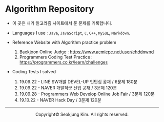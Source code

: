 # Algorithm Repository

- 이 곳은 내가 알고리즘 사이트에서 푼 문제를 기록합니다.

- Languages I use : `Java`, `JavaScript`, `C`, `C++`, `MySQL`, `Markdown`.

- Reference Website with Algorithm practice problem
  1. Baekjoon Online Judge : https://www.acmicpc.net/user/ehddnwnd
  2. Programmers Coding Test Practice : https://programmers.co.kr/learn/challenges
  
- Coding Tests I solved
  1. 19.09.22 - LINE SW개발 DEVEL-UP 인턴십 공채 / 6문제 180분
  2. 19.09.22 - NAVER 개발직군 신입 공채 / 3문제 120분
  3. 19.09.28 - Programmers Web Develop Online Job Fair / 3문제 120분
  4. 19.10.22 - NAVER Hack Day / 3문제 120분
  
***
<p align="center">Copyright&copy; Seokjung Kim. All rights reserved.</p>
